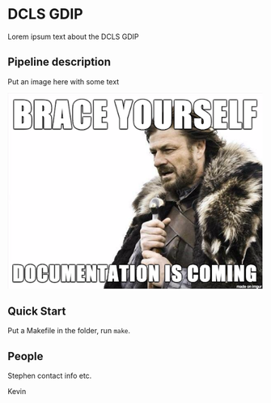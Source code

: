 # DCLS GDIP

Lorem ipsum text about the DCLS GDIP


## Pipeline description

Put an image here with some text

![](pipeline.png)

## Quick Start

Put a Makefile in the folder, run `make`. 

## People

Stephen contact info etc.

Kevin